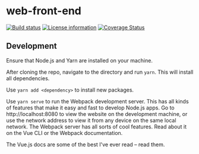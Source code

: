 # web-front-end

[![Build status](https://travis-ci.com/vt-sailbot/web-front-end.svg?branch=master)](https://travis-ci.com/vt-sailbot/web-front-end)
[![License information](https://img.shields.io/badge/license-MIT-lightgrey.svg)](https://github.com/vt-sailbot/web-front-end/blob/master/LICENSE)
[![Coverage Status](https://coveralls.io/repos/github/vt-sailbot/web-front-end/badge.svg?branch=master)](https://coveralls.io/github/vt-sailbot/web-front-end?branch=master)

## Development

Ensure that Node.js and Yarn are installed on your machine.

After cloning the repo, navigate to the directory and run `yarn`. This will install all dependencies.

Use `yarn add <dependency>` to install new packages.

Use `yarn serve` to run the Webpack development server. This has all kinds of features that make it easy and fast to develop Node.js apps. Go to http://localhost:8080 to view the website on the development machine, or use the network address to view it from any device on the same local network. The Webpack server has all sorts of cool features. Read about it on the Vue CLI or the Webpack documentation.

The Vue.js docs are some of the best I've ever read – read them.
